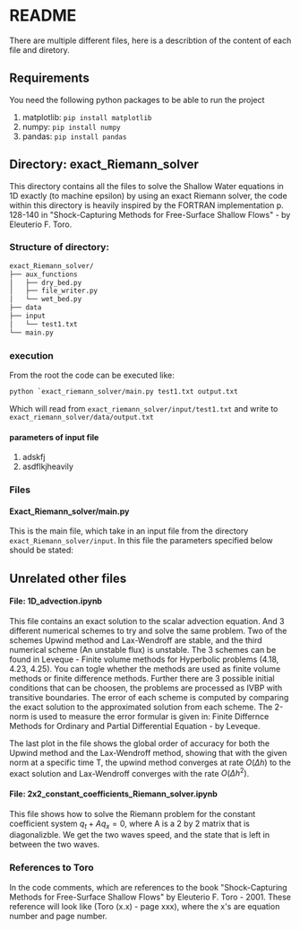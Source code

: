 # README

There are multiple different files, here is a describtion of the content of each file and diretory.

## Requirements

You need the following python packages to be able to run the project
1. matplotlib: ```pip install matplotlib```
2. numpy:      ```pip install numpy```
3. pandas:     ```pip install pandas```

## Directory: exact_Riemann_solver

This directory contains all the files to solve the Shallow Water equations in 1D exactly (to machine epsilon) by using an exact Riemann solver, the code within this directory is heavily inspired by the FORTRAN implementation p. 128-140 in "Shock-Capturing Methods for Free-Surface Shallow Flows" - by Eleuterio F. Toro.

### Structure of directory:
```bash
exact_Riemann_solver/
├── aux_functions
│   ├── dry_bed.py
│   ├── file_writer.py
│   └── wet_bed.py
├── data
├── input
│   └── test1.txt
└── main.py
```

### execution

From the root the code can be executed like:

```bash
python `exact_riemann_solver/main.py test1.txt output.txt
```

Which will read from ```exact_riemann_solver/input/test1.txt``` and write to ```exact_riemann_solver/data/output.txt```

#### **parameters of input file**
1. adskfj
2. asdflkjheavily

### Files

#### Exact_Riemann_solver/main.py

This is the main file, which take in an input file from the directory ```exact_Riemann_solver/input```. In this file the parameters specified below should be stated:

## Unrelated other files

#### File: 1D_advection.ipynb

This file contains an exact solution to the scalar advection equation. And 3 different numerical schemes to try and solve the same problem. Two of the schemes Upwind method and Lax-Wendroff are stable, and the third numerical scheme (An unstable flux) is unstable. The 3 schemes can be found in Leveque - Finite volume methods for Hyperbolic problems (4.18, 4.23, 4.25). You can togle whether the methods are used as finite volume methods or finite difference methods. Further there are 3 possible initial conditions that can be choosen, the problems are processed as IVBP with transitive boundaries. The error of each scheme is computed by comparing the exact solution to the approximated solution from each scheme. The 2-norm is used to measure the error formular is given in: Finite Differnce Methods for Ordinary and Partial Differential Equation - by Leveque.  

The last plot in the file shows the global order of accuracy for both the Upwind method and the Lax-Wendroff method, showing that with the given norm at a specific time T, the upwind method converges at rate $O(\Delta h)$ to the exact solution and Lax-Wendroff converges with the rate $O(\Delta h^2)$.

#### File: 2x2_constant_coefficients_Riemann_solver.ipynb

This file shows how to solve the Riemann problem for the constant coefficient system $q_t+Aq_x=0$, where A is a 2 by 2 matrix that is diagonalizble. We get the two waves speed, and the state that is left in between the two waves. 

### References to Toro 
In the code comments, which are references to the book "Shock-Capturing Methods for Free-Surface Shallow Flows" by Eleuterio F. Toro - 2001. These reference will look like (Toro (x.x) - page xxx), where the x's are equation number and page number.

